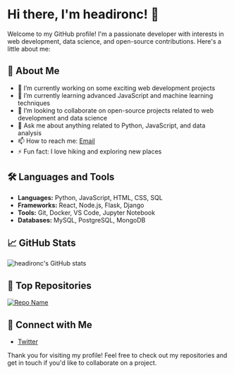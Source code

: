 # Hi there, I'm headironc! 👋

Welcome to my GitHub profile! I'm a passionate developer with interests in web development, data science, and open-source contributions. Here's a little about me:

## 🚀 About Me

- 🔭 I’m currently working on some exciting web development projects
- 🌱 I’m currently learning advanced JavaScript and machine learning techniques
- 👯 I’m looking to collaborate on open-source projects related to web development and data science
- 💬 Ask me about anything related to Python, JavaScript, and data analysis
- 📫 How to reach me: [Email](mailto:your-email@example.com)
- ⚡ Fun fact: I love hiking and exploring new places

## 🛠️ Languages and Tools

- **Languages:** Python, JavaScript, HTML, CSS, SQL
- **Frameworks:** React, Node.js, Flask, Django
- **Tools:** Git, Docker, VS Code, Jupyter Notebook
- **Databases:** MySQL, PostgreSQL, MongoDB

## 📈 GitHub Stats

![headironc's GitHub stats](https://github-readme-stats.vercel.app/api?username=headironc&show_icons=true&theme=radical)

## 🌟 Top Repositories

[![Repo Name](https://github-readme-stats.vercel.app/api/pin/?username=headironc&repo=open-wechat&theme=radical)](https://github.com/headironc/open-wechat)

## 🔗 Connect with Me

- [Twitter](https://twitter.com/head1ron)

Thank you for visiting my profile! Feel free to check out my repositories and get in touch if you'd like to collaborate on a project.

